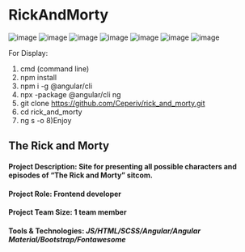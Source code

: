 # RickAndMorty

![image](https://user-images.githubusercontent.com/99511070/220354794-c966b466-c95b-4c49-86db-8d09ab8ed194.png)
![image](https://user-images.githubusercontent.com/99511070/220354898-033846e8-5b74-48d7-aaca-1f3b87c3bc3e.png)
![image](https://user-images.githubusercontent.com/99511070/220355103-aa18562f-dee9-4ad7-a58a-0a8314d46b28.png)
![image](https://user-images.githubusercontent.com/99511070/220355343-0322d2f6-dafc-4710-9ecf-9f60aabd5c4c.png)
![image](https://user-images.githubusercontent.com/99511070/220355732-5861aa5d-f9fa-47e1-bdb0-975aae5591f2.png)
![image](https://user-images.githubusercontent.com/99511070/220355937-de025662-7797-4416-81f5-7c851d803dd5.png)
![image](https://user-images.githubusercontent.com/99511070/220356531-23cd0974-f999-470e-b0ea-e66db89ca6a9.png)

For Display:
1) cmd (command line)
2) npm install
3) npm i -g @angular/cli
4) npx -package @angular/cli ng
5) git clone https://github.com/Ceperiv/rick_and_morty.git
6) cd rick_and_morty
7) ng s -o
8)Enjoy

<h2>The Rick and Morty</h2>
</hr>
<h4>Project Description: Site for presenting all possible characters and episodes of “The Rick and Morty” sitcom.</h4>
<h4>Project Role: Frontend developer</h4>
<h4>Project Team Size: 1 team member</h4>
<h4>Tools & Technologies: <i>JS/HTML/SCSS/Angular/Angular Material/Bootstrap/Fontawesome</i></h4>
